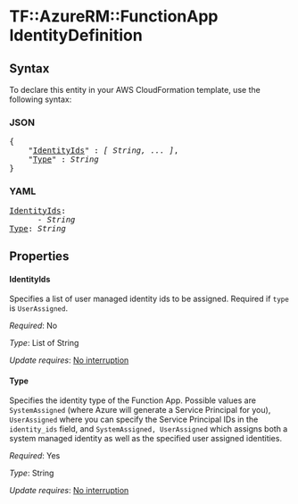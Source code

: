 # TF::AzureRM::FunctionApp IdentityDefinition

## Syntax

To declare this entity in your AWS CloudFormation template, use the following syntax:

### JSON

<pre>
{
    "<a href="#identityids" title="IdentityIds">IdentityIds</a>" : <i>[ String, ... ]</i>,
    "<a href="#type" title="Type">Type</a>" : <i>String</i>
}
</pre>

### YAML

<pre>
<a href="#identityids" title="IdentityIds">IdentityIds</a>: <i>
      - String</i>
<a href="#type" title="Type">Type</a>: <i>String</i>
</pre>

## Properties

#### IdentityIds

Specifies a list of user managed identity ids to be assigned. Required if `type` is `UserAssigned`.

_Required_: No

_Type_: List of String

_Update requires_: [No interruption](https://docs.aws.amazon.com/AWSCloudFormation/latest/UserGuide/using-cfn-updating-stacks-update-behaviors.html#update-no-interrupt)

#### Type

Specifies the identity type of the Function App. Possible values are `SystemAssigned` (where Azure will generate a Service Principal for you), `UserAssigned` where you can specify the Service Principal IDs in the `identity_ids` field, and `SystemAssigned, UserAssigned` which assigns both a system managed identity as well as the specified user assigned identities.

_Required_: Yes

_Type_: String

_Update requires_: [No interruption](https://docs.aws.amazon.com/AWSCloudFormation/latest/UserGuide/using-cfn-updating-stacks-update-behaviors.html#update-no-interrupt)

